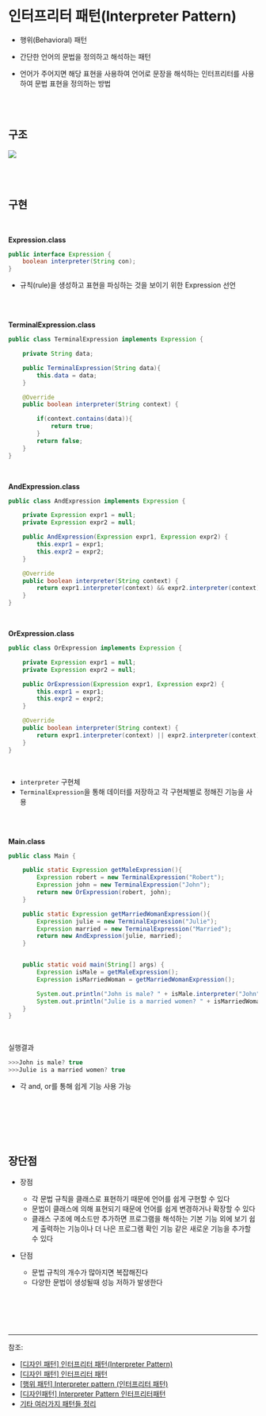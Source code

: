 # 인터프리터 패턴(Interpreter Pattern)


- 행위(Behavioral) 패턴
 


-  간단한 언어의 문법을 정의하고 해석하는 패턴

-  언어가 주어지면 해당 표현을 사용하여 언어로 문장을 해석하는 인터프리터를 사용하여 문법 표현을 정의하는 방법




<br/><br/>

## 구조



![](https://images.velog.io/images/cham/post/5f3c1161-fbdb-44bb-9a1e-479d36bb49c7/image.png)






<br/><br/>


## 구현




<br/>


**Expression.class**

```java
public interface Expression {
    boolean interpreter(String con);
}
```

- 규칙(rule)을 생성하고 표현을 파싱하는 것을 보이기 위한 Expression 선언


<br/><br/>


**TerminalExpression.class**

```java
public class TerminalExpression implements Expression {

    private String data;

    public TerminalExpression(String data){
        this.data = data;
    }

    @Override
    public boolean interpreter(String context) {

        if(context.contains(data)){
            return true;
        }
        return false;
    }
}
```

<br/>

**AndExpression.class**

```java
public class AndExpression implements Expression {

    private Expression expr1 = null;
    private Expression expr2 = null;

    public AndExpression(Expression expr1, Expression expr2) {
        this.expr1 = expr1;
        this.expr2 = expr2;
    }

    @Override
    public boolean interpreter(String context) {
        return expr1.interpreter(context) && expr2.interpreter(context);
    }
}
```

<br/>

**OrExpression.class**

```java
public class OrExpression implements Expression {

    private Expression expr1 = null;
    private Expression expr2 = null;

    public OrExpression(Expression expr1, Expression expr2) {
        this.expr1 = expr1;
        this.expr2 = expr2;
    }

    @Override
    public boolean interpreter(String context) {
        return expr1.interpreter(context) || expr2.interpreter(context);
    }
}

```

<br/>

- ```interpreter``` 구현체
- ```TerminalExpression```을 통해 데이터를 저장하고 각 구현체별로 정해진 기능을 사용



<br/><br/>


**Main.class**

```java
public class Main {

    public static Expression getMaleExpression(){
        Expression robert = new TerminalExpression("Robert");
        Expression john = new TerminalExpression("John");
        return new OrExpression(robert, john);
    }

    public static Expression getMarriedWomanExpression(){
        Expression julie = new TerminalExpression("Julie");
        Expression married = new TerminalExpression("Married");
        return new AndExpression(julie, married);
    }


    public static void main(String[] args) {
        Expression isMale = getMaleExpression();
        Expression isMarriedWoman = getMarriedWomanExpression();

        System.out.println("John is male? " + isMale.interpreter("John"));
        System.out.println("Julie is a married women? " + isMarriedWoman.interpreter("Married Julie"));
    }
}
```


<br/>

실행결과
```java
>>>John is male? true
>>>Julie is a married women? true
```

- 각 and, or를 통해 쉽게 기능 사용 가능

<br/><br/>




<br/><br/>

## 장단점


- 장점
  -  각 문법 규칙을 클래스로 표현하기 때문에 언어를 쉽게 구현할 수 있다
  - 문법이 클래스에 의해 표현되기 때문에 언어를 쉽게 변경하거나 확장할 수 있다
  -  클래스 구조에 메소드만 추가하면 프로그램을 해석하는 기본 기능 외에 보기 쉽게 출력하는 기능이나 더 나은 프로그램 확인 기능 같은 새로운 기능을 추가할 수 있다


- 단점
  - 문법 규칙의 개수가 많아지면 복잡해진다
  - 다양한 문법이 생성될때 성능 저하가 발생한다


<br/><br/><br/><br/>

---
참조:
- [[디자인 패턴] 인터프리터 패턴(Interpreter Pattern)](https://always-intern.tistory.com/11)
- [[디자인 패턴] 인터프리터 패턴](https://pacientes.github.io/posts/2020/12/design_pattern_interpreter/)
- [[행위 패턴] Interpreter pattern (인터프리터 패턴)](https://kunoo.tistory.com/entry/%ED%96%89%EC%9C%84-%ED%8C%A8%ED%84%B4-Interpreter-pattern-%EC%9D%B8%ED%84%B0%ED%94%84%EB%A6%AC%ED%84%B0-%ED%8C%A8%ED%84%B4)
- [[디자인패턴] Interpreter Pattern 인터프리터패턴](https://httt.tistory.com/2)
- [기타 여러가지 패턴들 정리](https://thefif19wlsvy.tistory.com/50)

